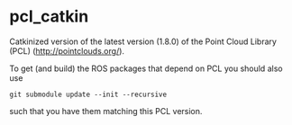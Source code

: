 # pcl_catkin
Catkinized version of the latest version (1.8.0) of the Point Cloud Library (PCL) (http://pointclouds.org/).

To get (and build) the ROS packages that depend on PCL you should also use

```
git submodule update --init --recursive
```

such that you have them matching this PCL version.

